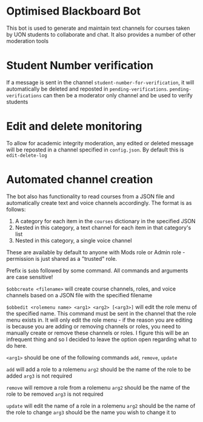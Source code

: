 # Optimised Blackboard Bot

This bot is used to generate and maintain text channels for courses taken by UON students to collaborate and chat. It also provides a number of other moderation tools

# Student Number verification

If a message is sent in the channel `student-number-for-verification`, it will automatically be deleted and reposted in `pending-verifications`. `pending-verifications` can then be a moderator only channel and be used to verify students

# Edit and delete monitoring
To allow for academic integrity moderation, any edited or deleted message will be reposted in a channel specified in `config.json`. By default this is `edit-delete-log`

# Automated channel creation

The bot also has functionality to read courses from a JSON file and automatically create text and voice channels accordingly.
The format is as follows:
1. A category for each item in the `courses` dictionary in the specified JSON
2. Nested in this category, a text channel for each item in that category's list
3. Nested in this category, a single voice channel

These are available by default to anyone with Mods role or Admin role - permission is just shared as a "trusted" role.

Prefix is `$obb` followed by some command. All commands and arguments are case sensitive!

`$obbcreate <filename>` will create course channels, roles, and voice channels based on a JSON file with the specified filename

`$obbedit <rolemenu name> <arg1> <arg2> [<arg3>]` will edit the role menu of the specified name. This command must be sent in the channel that the role menu exists in. It will only edit the role menu - if the reason you are editing is because you are adding or removing channels or roles, you need to manually create or remove these channels or roles. I figure this will be an infrequent thing and so I decided to leave the option open regarding what to do here.

`<arg1>` should be one of the following commands `add`, `remove`, `update`

`add` will add a role to a rolemenu
    `arg2` should be the name of the role to be added
    `arg3` is not required

`remove` will remove a role from a rolemenu
    `arg2` should be the name of the role to be removed
    `arg3` is not required

`update` will edit the name of a role in a rolemenu
    `arg2` should be the name of the role to change
    `arg3` should be the name you wish to change it to